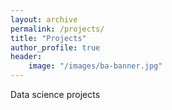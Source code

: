 ```yaml
---
layout: archive
permalink: /projects/
title: "Projects"
author_profile: true
header:
    image: "/images/ba-banner.jpg"
---
```

Data science projects